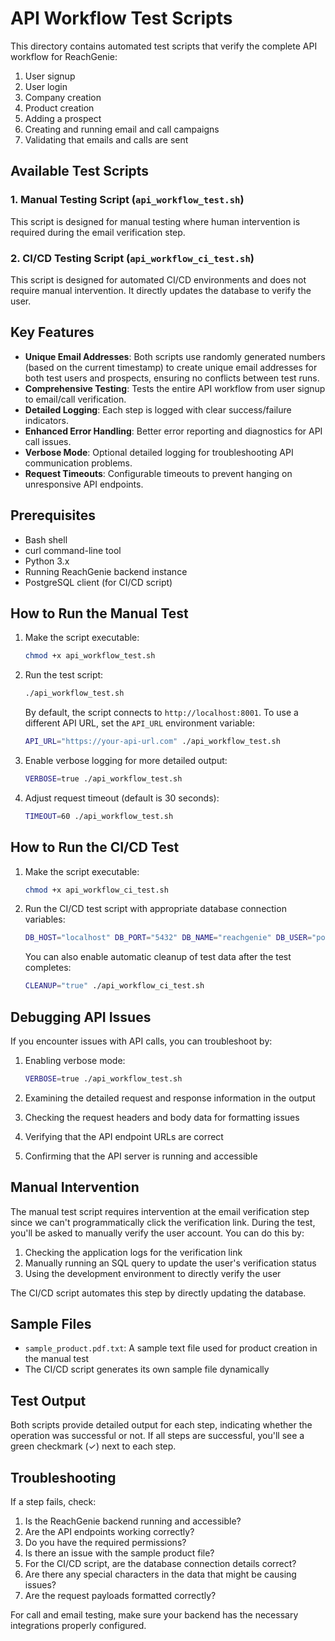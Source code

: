 # API Workflow Test Scripts

This directory contains automated test scripts that verify the complete API workflow for ReachGenie:

1. User signup
2. User login
3. Company creation
4. Product creation
5. Adding a prospect
6. Creating and running email and call campaigns
7. Validating that emails and calls are sent

## Available Test Scripts

### 1. Manual Testing Script (`api_workflow_test.sh`)

This script is designed for manual testing where human intervention is required during the email verification step.

### 2. CI/CD Testing Script (`api_workflow_ci_test.sh`)

This script is designed for automated CI/CD environments and does not require manual intervention. It directly updates the database to verify the user.

## Key Features

- **Unique Email Addresses**: Both scripts use randomly generated numbers (based on the current timestamp) to create unique email addresses for both test users and prospects, ensuring no conflicts between test runs.
- **Comprehensive Testing**: Tests the entire API workflow from user signup to email/call verification.
- **Detailed Logging**: Each step is logged with clear success/failure indicators.
- **Enhanced Error Handling**: Better error reporting and diagnostics for API call issues.
- **Verbose Mode**: Optional detailed logging for troubleshooting API communication problems.
- **Request Timeouts**: Configurable timeouts to prevent hanging on unresponsive API endpoints.

## Prerequisites

- Bash shell
- curl command-line tool
- Python 3.x
- Running ReachGenie backend instance
- PostgreSQL client (for CI/CD script)

## How to Run the Manual Test

1. Make the script executable:
   ```bash
   chmod +x api_workflow_test.sh
   ```

2. Run the test script:
   ```bash
   ./api_workflow_test.sh
   ```

   By default, the script connects to `http://localhost:8001`. To use a different API URL, set the `API_URL` environment variable:

   ```bash
   API_URL="https://your-api-url.com" ./api_workflow_test.sh
   ```

3. Enable verbose logging for more detailed output:
   ```bash
   VERBOSE=true ./api_workflow_test.sh
   ```

4. Adjust request timeout (default is 30 seconds):
   ```bash
   TIMEOUT=60 ./api_workflow_test.sh
   ```

## How to Run the CI/CD Test

1. Make the script executable:
   ```bash
   chmod +x api_workflow_ci_test.sh
   ```

2. Run the CI/CD test script with appropriate database connection variables:
   ```bash
   DB_HOST="localhost" DB_PORT="5432" DB_NAME="reachgenie" DB_USER="postgres" DB_PASSWORD="postgres" ./api_workflow_ci_test.sh
   ```

   You can also enable automatic cleanup of test data after the test completes:
   ```bash
   CLEANUP="true" ./api_workflow_ci_test.sh
   ```

## Debugging API Issues

If you encounter issues with API calls, you can troubleshoot by:

1. Enabling verbose mode:
   ```bash
   VERBOSE=true ./api_workflow_test.sh
   ```

2. Examining the detailed request and response information in the output

3. Checking the request headers and body data for formatting issues

4. Verifying that the API endpoint URLs are correct

5. Confirming that the API server is running and accessible

## Manual Intervention

The manual test script requires intervention at the email verification step since we can't programmatically click the verification link. During the test, you'll be asked to manually verify the user account. You can do this by:

1. Checking the application logs for the verification link
2. Manually running an SQL query to update the user's verification status
3. Using the development environment to directly verify the user

The CI/CD script automates this step by directly updating the database.

## Sample Files

- `sample_product.pdf.txt`: A sample text file used for product creation in the manual test
- The CI/CD script generates its own sample file dynamically

## Test Output

Both scripts provide detailed output for each step, indicating whether the operation was successful or not. If all steps are successful, you'll see a green checkmark (✓) next to each step.

## Troubleshooting

If a step fails, check:

1. Is the ReachGenie backend running and accessible?
2. Are the API endpoints working correctly?
3. Do you have the required permissions?
4. Is there an issue with the sample product file?
5. For the CI/CD script, are the database connection details correct?
6. Are there any special characters in the data that might be causing issues?
7. Are the request payloads formatted correctly?

For call and email testing, make sure your backend has the necessary integrations properly configured. 